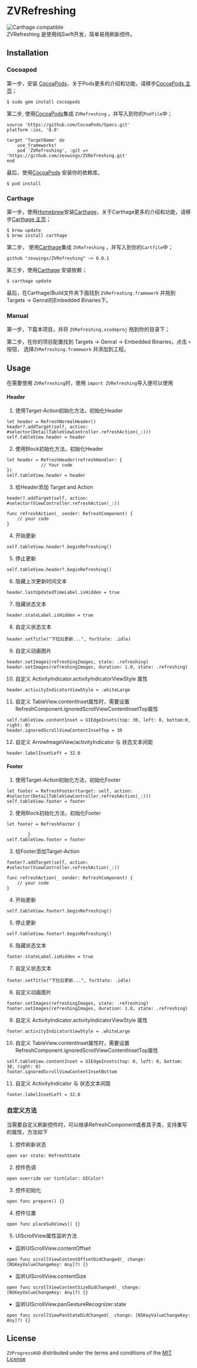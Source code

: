 # ZVRefreshing

![Carthage compatible](https://img.shields.io/badge/Carthage-compatible-4BC51D.svg?style=flat)[](https://github.com/Carthage/Carthage)
<br/>
ZVRefreshing 是使用纯Swift开发，简单易用刷新控件。


## Installation
### Cocoapod
第一步，安装 [CocoaPods](https://cocoapods.org)，关于Pods更多的介绍和功能，请移步[CocoaPods 主页](https://cocoapods.org)；

```
$ sudo gem install cocoapods
```
第二步, 使用[CocoaPods](https://cocoapods.org)集成 `ZVRefreshing` ，并写入到你的`Podfile`中；

```
source 'https://github.com/CocoaPods/Specs.git'
platform :ios, '8.0'

target 'TargetName' do
    use_frameworks!
    pod 'ZVRefreshing', :git => 'https://github.com/zevwings/ZVRefreshing.git'
end
```

最后，使用[CocoaPods](https://cocoapods.org) 安装你的依赖库。

```
$ pod install
```
### Carthage 

第一步，使用[Homebrew](https://brew.sh)安装[Carthage](https://github.com/Carthage/Carthage)，关于Carthage更多的介绍和功能，请移步[Carthage 主页](https://github.com/Carthage/Carthage)；

```
$ brew update
$ brew install carthage
```

第二步， 使用[Carthage](https://github.com/Carthage/Carthage)集成 `ZVRefreshing` ，并写入到你的`Cartfile`中；

```
github "zevwings/ZVRefreshing" ~> 0.0.1
```

第三步，使用[Carthage](https://github.com/Carthage/Carthage) 安装依赖；

```
$ carthage update
```

最后，在Carthage/Build文件夹下面找到 `ZVRefreshing.framework` 并拖到Targets -> Genral的Embedded Binaries下。

### Manual
第一步，下载本项目，并将 `ZVRefreshing.xcodeproj` 拖到你的目录下；

第二步，在你的项目配置找到 Targets -> Genral -> Embedded Binaries，点击 `+` 按钮， 选择`ZVRefreshing.framework` 并添加到工程。 

## Usage
在需要使用 `ZVRefreshing`时，使用 `import ZVRefreshing`导入便可以使用

#### Header
1. 使用Target-Action初始化方法，初始化Header

```
let header = RefreshNormalHeader()
header?.addTarget(self, action: #selector(DetailTableViewController.refreshAction(_:)))
self.tableView.header = header

```

2. 使用Block初始化方法，初始化Header

```
let header = RefreshHeader(refreshHandler: {
             // Your code
})
self.tableView.header = header
```

3. 给Header添加 Target and Action

```
header?.addTarget(self, action: #selector(ViewController.refreshAction(_:))

func refreshAction(_ sender: RefreshComponent) {
    // your code
}
```

4. 开始更新

```
self.tableView.header?.beginRefreshing()
```

5. 停止更新

```
self.tableView.header?.beginRefreshing()
```

6. 隐藏上次更新时间文本

```
header.lastUpdatedTimeLabel.isHidden = true
```

7. 隐藏状态文本

```
header.stateLabel.isHidden = true
```

8. 自定义状态文本

```
header.setTitle("下拉后更新...", forState: .idle)
```

9. 自定义动画图片

```
header.setImages(refreshingImages, state: .refreshing)
header.setImages(refreshingImages, duration: 1.0, state: .refreshing)
```

10. 自定义 ActivityIndicator.activityIndicatorViewStyle 属性

```
header.activityIndicatorViewStyle = .whiteLarge
```

11. 自定义 TableView.contentInset属性时，需要设置 RefreshComponent.ignoredScrollViewContentInsetTop属性

```
self.tableView.contentInset = UIEdgeInsets(top: 30, left: 0, bottom:0, right: 0)
header.ignoredScrollViewContentInsetTop = 30
```

12. 自定义 ArrowImageView/activityIndicator 与 状态文本间距

```
header.labelInsetLeft = 32.0
```

#### Footer
1. 使用Target-Action初始化方法，初始化Footer

```
let footer = RefreshFooter(target: self, action: #selector(DetailTableViewController.refreshAction(_:)))
self.tableView.footer = footer

```

2. 使用Block初始化方法，初始化Footer

```
let footer = RefreshFooter {
            
        }
self.tableView.footer = footer
```

3. 给Footer添加Target-Action

```
footer?.addTarget(self, action: #selector(ViewController.refreshAction(_:))

func refreshAction(_ sender: RefreshComponent) {
    // your code
}
```

4. 开始更新

```
self.tableView.footer?.beginRefreshing()
```

5. 停止更新

```
self.tableView.footer?.beginRefreshing()
```

6. 隐藏状态文本

```
footer.stateLabel.isHidden = true
```

7. 自定义状态文本

```
footer.setTitle("下拉后更新...", forState: .idle)
```

8. 自定义动画图片

```
footer.setImages(refreshingImages, state: .refreshing)
footer.setImages(refreshingImages, duration: 1.0, state: .refreshing)
```

9. 自定义 ActivityIndicator.activityIndicatorViewStyle 属性

```
footer.activityIndicatorViewStyle = .whiteLarge
```

10. 自定义 TableView.contentInset属性时，需要设置 RefreshComponent.ignoredScrollViewContentInsetTop属性

```
self.tableView.contentInset = UIEdgeInsets(top: 0, left: 0, bottom: 30, right: 0)
footer.ignoredScrollViewContentInsetBottom
```

11. 自定义 ActivityIndicator 与 状态文本间距

```
footer.labelInsetLeft = 32.0
```

### 自定义方法

当需要自定义刷新控件时，可以继承RefreshComponent或者其子类，支持重写的属性，方法如下
1. 控件刷新状态 

```
open var state: RefreshState
```

2. 控件色调    

```
open override var tintColor: UIColor!
```

3. 控件初始化
   
```
open func prepare() {}
```
   
4. 控件位置

```
open func placeSubViews() {}
```

5. UIScrollView属性监听方法

- 监听UIScrollView.contentOffset

```
open func scrollViewContentOffsetDidChanged(_ change: [NSKeyValueChangeKey: Any]?) {}
``` 

- 监听UIScrollView.contentSize

```
open func scrollViewContentSizeDidChanged(_ change: [NSKeyValueChangeKey: Any]?) {}
```    
- 监听UIScrollView.panGestureRecognizer.state

```
open func scrollViewPanStateDidChanged(_ change: [NSKeyValueChangeKey: Any]?) {}
```

## License
`ZVProgressHUD` distributed under the terms and conditions of the [MIT License](https://github.com/zevwings/ZVRefreshing/blob/master/LICENSE)

